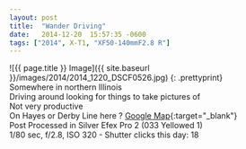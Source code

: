 ```yaml
---
layout: post
title:  "Wander Driving"
date:   2014-12-20  15:57:35 -0600
tags: ["2014", X-T1, "XF50-140mmF2.8 R"]
---
```

![{{ page.title }} Image]({{ site.baseurl }}/images/2014/2014_1220_DSCF0526.jpg)
{: .prettyprint}  
Somewhere in northern Illinois  
Driving around looking for things to take pictures of  
Not very productive  
On Hayes or Derby Line here ? [Google Map](https://goo.gl/maps/nbyyE){:target="_blank"}  
Post Processed in Silver Efex Pro 2 (033 Yellowed 1)  
1/80 sec, f/2.8, ISO 320 - Shutter clicks this day: 18